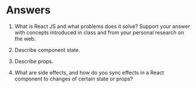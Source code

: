 # Answers

1. What is React JS and what problems does it solve? Support your answer with concepts introduced in class and from your personal research on the web.

1. Describe component state.

1. Describe props.


1. What are side effects, and how do you sync effects in a React component to changes of certain state or props?
